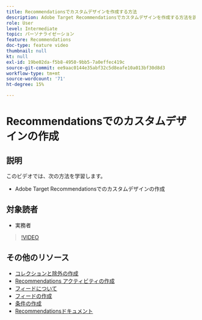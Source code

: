 ```yaml
---
title: Recommendationsでカスタムデザインを作成する方法
description: Adobe Target Recommendationsでカスタムデザインを作成する方法を説明します。
role: User
level: Intermediate
topic: パーソナライゼーション
feature: Recommendations
doc-type: feature video
thumbnail: null
kt: null
exl-id: 19be02da-f5b8-4950-9bb5-7a0effec419c
source-git-commit: ee9aac0144e35abf32c5d8eafe10a013bf30d8d3
workflow-type: tm+mt
source-wordcount: '71'
ht-degree: 15%

---
```


# Recommendationsでのカスタムデザインの作成

## 説明

このビデオでは、次の方法を学習します。

* Adobe Target Recommendationsでのカスタムデザインの作成

## 対象読者

* 実務者

>[!VIDEO](https://video.tv.adobe.com/v/27687?quality=12)

## その他のリソース

* [コレクションと除外の作成](create-collections-and-exclusions.md)
* [Recommendations アクティビティの作成](create-a-recommendations-activity.md)
* [フィードについて](understanding-feeds.md)
* [フィードの作成](create-a-feed.md)
* [条件の作成](create-criteria.md)
* [Recommendationsドキュメント](https://docs.adobe.com/content/help/en/target/using/recommendations/recommendations.html)
